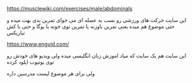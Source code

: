 

https://musclewiki.com/exercises/male/abdominals


 این سایت حرکت های ورزشی رو نسب به عضله ای می خوای تمرین بدی بهت میده و حتی موضوع هم میده یعنی تمرین باوزنه یا تمرین توی خونه یا یوگا و حتی با کش تیاریکس



https://www.engvid.com/

این سایت هم یک سایت که میاد اموزش زبان انگلیسی میده ولی ویدیو های خودش رو توی یوتیوب اپلود کرده

ولی برای هر موضوع لیست مدرسین داره
